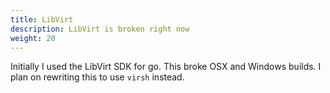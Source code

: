 ```yaml
---
title: LibVirt
description: LibVirt is broken right now
weight: 20
---
```


Initially I used the LibVirt SDK for go. This broke OSX and Windows builds. I plan on rewriting this to use `virsh` instead.
